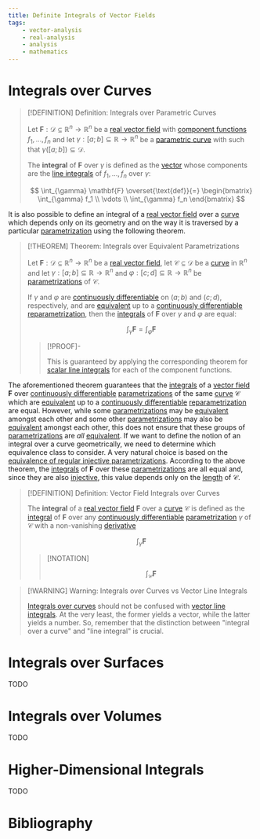 ```yaml
---
title: Definite Integrals of Vector Fields
tags:
    - vector-analysis
    - real-analysis
    - analysis
    - mathematics
---
```


# Integrals over Curves

>[!DEFINITION] Definition: Integrals over Parametric Curves
>
>Let $\mathbf{F}: \mathcal{D} \subseteq \mathbb{R}^n \to \mathbb{R}^n$ be a [real vector field](../Real%20Vector%20Field.md) with [component functions](../../../Functions%20of%20the%20Real%20Numbers.md) $f_1, \dotsc, f_n$ and let $\gamma: [a;b] \subseteq \mathbb{R} \to \mathbb{R}^n$ be a [parametric curve](../../Parametric%20Curves/Parametric%20Curve.md) with such that $\gamma([a;b]) \subseteq \mathcal{D}$.
>
>The **integral** of $\mathbf{F}$ over $\gamma$ is defined as the [vector](../../../../../Algebra/Linear%20Algebra/Matrices/Row%20and%20Column%20Vectors/Real%20Vectors/Real%20Vector.md) whose components are the [line integrals](../../Scalar%20Fields/Integration/Scalar%20Line%20Integrals.md) of $f_1, \dotsc, f_n$ over $\gamma$:
>
>$$
>\int_{\gamma} \mathbf{F} \overset{\text{def}}{=} \begin{bmatrix} \int_{\gamma} f_1 \\ \vdots \\ \int_{\gamma} f_n \end{bmatrix}
>$$
>

It is also possible to define an integral of a [real vector field](../Real%20Vector%20Field.md) over a [curve](../../../../../Geometry/Euclidean%20Geometry/Curves/Curves.md) which depends only on its geometry and on the way it is traversed by a particular [parametrization](../../../../../Geometry/Euclidean%20Geometry/Curves/Curves.md#Parametrizations) using the following theorem.

>[!THEOREM] Theorem: Integrals over Equivalent Parametrizations
>
>Let $\mathbf{F}: \mathcal{D} \subseteq \mathbb{R}^n \to \mathbb{R}^n$ be a [real vector field](../Real%20Vector%20Field.md), let $\mathcal{C} \subseteq \mathcal{D}$ be a [curve](../../../../../Geometry/Euclidean%20Geometry/Curves/Curves.md) in $\mathbb{R}^n$ and let $\gamma: [a;b] \subseteq \mathbb{R} \to \mathbb{R}^n$ and $\varphi: [c;d] \subseteq \mathbb{R} \to \mathbb{R}^n$ be [parametrizations](../../../../../Geometry/Euclidean%20Geometry/Curves/Curves.md#Parametrizations) of $\mathcal{C}$.
>
>If $\gamma$ and $\varphi$ are [continuously differentiable](../../Parametric%20Curves/Differentiation/Differentiability%20of%20Parametric%20Curves.md) on $(a;b)$ and $(c;d)$, respectively, and are [equivalent](../../../../../Geometry/Euclidean%20Geometry/Curves/Curves.md#Equivalence%20of%20Parametrizations) up to a [continuously differentiable](../../../Real%20Functions/Differentiability.md) [reparametrization](../../../../../Geometry/Euclidean%20Geometry/Curves/Curves.md), then the [integrals](Definite%20Integrals.md#Integrals%20over%20Curves) of $\mathbf{F}$ over $\gamma$ and $\varphi$ are equal:
>
>$$
>\int_{\gamma} \mathbf{F} = \int_{\varphi} \mathbf{F}
>$$
>
>>[!PROOF]-
>>
>>This is guaranteed by applying the corresponding theorem for [scalar line integrals](../../Scalar%20Fields/Integration/Scalar%20Line%20Integrals.md#Scalar%20Line%20Integrals%20over%20Geometric%20Curves) for each of the component functions.
>>
>

The aforementioned theorem guarantees that the [integrals](Definite%20Integrals.md#Integrals%20over%20Curves) of a [vector field](../Real%20Vector%20Field.md) $\mathbf{F}$ over [continuously differentiable](../../Parametric%20Curves/Differentiation/Differentiability%20of%20Parametric%20Curves.md) [parametrizations](../../../../../Geometry/Euclidean%20Geometry/Curves/Curves.md#Parametrizations) of the same [curve](../../../../../Geometry/Euclidean%20Geometry/Curves/Curves.md) $\mathcal{C}$ which are [equivalent](../../../../../Geometry/Euclidean%20Geometry/Curves/Curves.md#Equivalence%20of%20Parametrizations) up to a [continuously differentiable](../../../Real%20Functions/Differentiability.md) [reparametrization](../../../../../Geometry/Euclidean%20Geometry/Curves/Curves.md) are equal. However, while some [parametrizations](../../../../../Geometry/Euclidean%20Geometry/Curves/Curves.md#Parametrizations) may be [equivalent](../../../../../Geometry/Euclidean%20Geometry/Curves/Curves.md#Equivalence%20of%20Parametrizations) amongst each other and some other [parametrizations](../../../../../Geometry/Euclidean%20Geometry/Curves/Curves.md#Parametrizations) may also be [equivalent](../../../../../Geometry/Euclidean%20Geometry/Curves/Curves.md#Equivalence%20of%20Parametrizations) amongst each other, this does not ensure that these groups of [parametrizations](../../../../../Geometry/Euclidean%20Geometry/Curves/Curves.md#Parametrizations) are *all* [equivalent](../../../../../Geometry/Euclidean%20Geometry/Curves/Curves.md#Equivalence%20of%20Parametrizations). If we want to define the notion of an integral over a curve geometrically, we need to determine which equivalence class to consider. A very natural choice is based on the [equivalence of regular injective parametrizations](../../../../../Geometry/Euclidean%20Geometry/Curves/Curves.md#Equivalence%20of%20Parametrizations). According to the above theorem, the [integrals](Definite%20Integrals.md#Integrals%20over%20Curves) of $\mathbf{F}$ over these [parametrizations](../../../../../Geometry/Euclidean%20Geometry/Curves/Curves.md#Parametrizatoins) are all equal and, since they are also [injective](../../../../Functions/Injections,%20Surjections%20and%20Bijections.md), this value depends only on the [length](../../../../../Geometry/Euclidean%20Geometry/Curves/Curves.md#Length) of $\mathcal{C}$. 

>[!DEFINITION] Definition: Vector Field Integrals over Curves
>
>The **integral** of a [real vector field](../Real%20Vector%20Field.md) $\mathbf{F}$ over a [curve](../../../../../Geometry/Euclidean%20Geometry/Curves/Curves.md) $\mathcal{C}$ is defined as the [integral](Definite%20Integrals.md#Integrals%20over%20Curves) of $\mathbf{F}$ over any [continuously differentiable](../../Parametric%20Curves/Differentiation/Differentiability%20of%20Parametric%20Curves.md) [parametrization](../../../../../Geometry/Euclidean%20Geometry/Curves/Curves.md#Parametrizations) $\gamma$ of $\mathcal{C}$ with a non-vanishing [derivative](../../Parametric%20Curves/Differentiation/Differentiability%20of%20Parametric%20Curves.md)
>
>$$
>\int_{\gamma} \mathbf{F}
>$$
>
>>[!NOTATION]
>>
>>$$
>>\int_{\mathcal{C}} \mathbf{F}
>>$$
>>
>

>[!WARNING] Warning: Integrals over Curves vs Vector Line Integrals
>
>[Integrals over curves](Definite%20Integrals.md#Integrals%20over%20Curves) should not be confused with [vector line integrals](Vector%20Line%20Integrals.md). At the very least, the former yields a vector, while the latter yields a number. So, remember that the distinction between "integral over a curve" and "line integral" is crucial.
>

# Integrals over Surfaces

TODO

# Integrals over Volumes

TODO

# Higher-Dimensional Integrals

TODO

# Bibliography